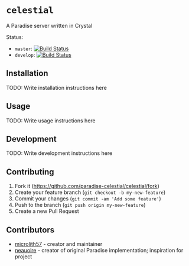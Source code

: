 # `celestial`

A Paradise server written in Crystal

Status:
- `master`: [![Build Status](https://travis-ci.com/paradise-celestial/celestial.svg?branch=master)](https://travis-ci.com/paradise-celestial/celestial)
- `develop`: [![Build Status](https://travis-ci.com/paradise-celestial/celestial.svg?branch=develop)](https://travis-ci.com/paradise-celestial/celestial)

## Installation

TODO: Write installation instructions here

## Usage

TODO: Write usage instructions here

## Development

TODO: Write development instructions here

## Contributing

1. Fork it (<https://github.com/paradise-celestial/celestial/fork>)
2. Create your feature branch (`git checkout -b my-new-feature`)
3. Commit your changes (`git commit -am 'Add some feature'`)
4. Push to the branch (`git push origin my-new-feature`)
5. Create a new Pull Request

## Contributors

- [microlith57](https://github.com/microlith57) - creator and maintainer
- [neauoire](https://github.com/neauoire) - creator of original Paradise implementation; inspiration for project
